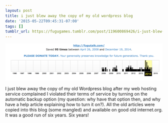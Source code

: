 ```yaml
---
layout: post
title: i just blew away the copy of my old wordpress blog
date: '2015-05-22T09:45:31-07:00'
tags: []
tumblr_url: https://fugugames.tumblr.com/post/119600869426/i-just-blew-away-the-copy-of-my-old-wordpress-blog
---
```

 ![](/tumblr_files/tumblr_nor7jv4hT21tgne1po1_1280.png)  

I just blew away the copy of my old Wordpress blog after my web hosting service complained I violated their terms of service by turning on the automatic backup option (my question: why have that option then, and why have a help article explaining how to turn it on?). All the old articles were copied into this blog (some mangled) and available on good old internet.org. It was a good run of six years. Six years!

